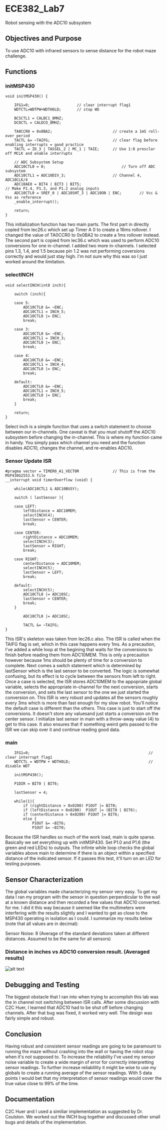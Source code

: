 ECE382_Lab7
===========

Robot sensing with the ADC10 subsystem

## Objectives and Purpose

To use ADC10 with infrared sensors to sense distance for the robot maze challenge.

## Functions 

### initMSP430

```
void initMSP430() {

	IFG1=0; 					// clear interrupt flag1
	WDTCTL=WDTPW+WDTHOLD; 		// stop WD

	BCSCTL1 = CALBC1_8MHZ;
	DCOCTL = CALDCO_8MHZ;

	TA0CCR0 = 0x0BA2;							// create a 1mS roll-over period
	TACTL &= ~TAIFG;							// clear flag before enabling interrupts = good practice
	TACTL = ID_3 | TASSEL_2 | MC_1 | TAIE;		// Use 1:8 presclar off MCLK and enable interrupts

	// ADC Subsystem Setup
	ADC10CTL0 = 0;									// Turn off ADC subsystem
	ADC10CTL1 = ADC10DIV_3;						// Channel 4, ADC10CLK/4
	ADC10AE0 = BIT4 | BIT3 | BIT5;		 								// Make P1.4, P1.3, and P1.2 analog inputs
	ADC10CTL0 = SREF_0 | ADC10SHT_3 | ADC10ON | ENC;		// Vcc & Vss as reference
	_enable_interrupt();

	return;
}
```

This initialization function has two main parts. The first part in directly copied from lec26.c which set up Timer A 0
to create a 16ms rollover. I changed the value of TA0CCR0 to 0x0BA2 to create a 1ms rollover instead. The second part is 
copied from lec36.c which was used to perform ADC10 conversions for one in-channel. I added two more in-channels. I selected
pins 1.3, 1.4, and 1.5 because pin 1.2 was not performing coversions correctly and would just stay high. I'm not sure why this
was so I just worked around the limitation. 

### selectINCH

```
void selectINCH(int8 inch){

	switch (inch){

	case 5:
		ADC10CTL0 &= ~ENC;
		ADC10CTL1 = INCH_5;
		ADC10CTL0 |= ENC;
		break;

	case 3:
		ADC10CTL0 &= ~ENC;
		ADC10CTL1 = INCH_3;
		ADC10CTL0 |= ENC;
		break;

	case 4:
		ADC10CTL0 &= ~ENC;
		ADC10CTL1 = INCH_4;
		ADC10CTL0 |= ENC;
		break;

	default:
		ADC10CTL0 &= ~ENC;
		ADC10CTL1 = INCH_5;
		ADC10CTL0 |= ENC;
		break;
	}

	return;
}
```

Select inch is a simple function that uses a switch statement to choose between our in-channels. One caveat is that you
must shutoff the ADC10 subsystem before changing the in-channel. This is where my function came in handy. You simply pass
which channel you need and the function disables ADC10, changes the channel, and re-enables ADC10. 


### Sensor Update ISR

```
#pragma vector = TIMER0_A1_VECTOR				// This is from the MSP430G2553.h file
__interrupt void timerOverflow (void) {

	while(ADC10CTL1 & ADC10BUSY);

	switch ( lastSensor ){

	case LEFT:
		leftDistance = ADC10MEM;
    	selectINCH(4);
    	lastSensor = CENTER;
    	break;

	case CENTER:
		rightDistance = ADC10MEM;
    	selectINCH(3);
    	lastSensor = RIGHT;
    	break;

	case RIGHT:
		centerDistance = ADC10MEM;
		selectINCH(5);
		lastSensor = LEFT;
		break;

	default:
		selectINCH(5);
		ADC10CTL0 |= ADC10SC;
		lastSensor = CENTER;
		break;
	}

		ADC10CTL0 |= ADC10SC;

	    TACTL &= ~TAIFG;
}
```
This ISR's skeleton was taken from lec26.c also. The ISR is called when the TAIFG flag is set, which in this case happens
every 1ms. As a precaution, I've added a while loop at the begining that waits for the conversions to finish before reading 
them from ADC10MEM. This is only a precaution however because 1ms should be plenty of time for a conversion to complete. Next
comes a switch statement which is determined by lastSensor which is the last sensor to be converted. The logic is somewhat
confusing, but its effect is to cycle between the sensors from left to right. Once a case is selected, the ISR stores ADC10MEM
to the appopriate global variable, selects the appropriate in-channel for the next conversion, starts the conversion, and sets
the last sensor to the one we just started the conversion on. This ISR is very robust and updates all the sensors roughly every
3ms which is more than fast enough for my slow robot. You'll notice the default case is different than the others. This case is
just to start off the conversions. It doesn't store any valuesand just starts a conversion on the center sensor. I initialize last
sensor in main with a throw-away value (4) to get to this case. It also ensures that if something weird gets passed to the ISR we
can skip over it and continue reading good data. 

### main

```
	IFG1=0; 													// clear interrupt flag1
	WDTCTL = WDTPW + WDTHOLD;									// disable WDT

	initMSP430();

	P1DIR = BIT0 | BIT6;

	lastSensor = 4;

	while(1){
		if (rightDistance > 0x0200)	P1OUT |= BIT0;
		if (leftDistance > 0x0200)  P1OUT |= (BIT0 | BIT6);
		if (centerDistance > 0x0200) P1OUT |= BIT6;
		else {
			P1OUT &= ~BIT6;
			P1OUT &= ~BIT0;
```

Because the ISR handles so much of the work load, main is quite sparse. Basically we set everything up with initMSP430. Set
P1.0 and P1.6 (the green and red LEDs) to outputs. The infinte while loop checks the global variables above main to determine
if there is an object within a specified distance of the indicated sensor. If it passes this test, it'll turn on an LED for
testing purposes. 

## Sensor Characterization

The global variables made characterizing my sensor very easy. To get my data I ran my program with the sensor in question 
perpendicular to the wall at a known distance and then recorded a few values that ADC10 converted. for me. I did it this way
because it seemed like the multimeters were interfering with the results slightly and I wanted to get as close to the MSP430
operating in isolation as I could. I summarize my results below (note that all values are in decimal):

Sensor Noise: 8 (Average of the standard deviations taken at different distances. Assumed to be the same for all sensors)

### Distance in inches vs ADC10 conversion result. (Averaged results)

![alt text](sensor_graph.jpg "Sensor Characterization")

## Debugging and Testing

The biggest obstacle that I ran into when trying to accomplish this lab was the in channel not switching between ISR calls.
After some discussion with C2C Huer, I learned that ADC10 had to be shut off before changing channels. After that bug was
fixed, it worked very well. The design was fairly simple and robust. 

## Conclusion

Having robust and consistent sensor readings are going to be paramount to running the maze without crashing into the wall or
having the robot stop when it's not supposed to. To increase the reliability I've used my sensor noise variable to create a
wide margin of error for correctly interpretting sensor readings. To further increase reliablility it might be wise to use my
globals to create a running average of the sensor readings. With 5 data points I would bet that my interpretation of sensor 
readings would cover the true value close to 99% of the time. 

## Documentation
C2C Huer and I used a similiar implementation as suggested by Dr. Coulston. We worked out the INCH bug together and discussed
other small bugs and details of the implementation. 
